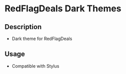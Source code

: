 # RedFlagDeals Dark Themes
## Description
- Dark theme for RedFlagDeals
## Usage
- Compatible with Stylus